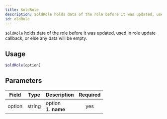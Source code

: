 ```yaml
---
title: $oldRole 
description: $oldRole holds data of the role before it was updated, used in role update callback, or else any data will be empty.
id: oldRole
---
```


`$oldRole` holds data of the role before it was updated, used in role update callback, or else any data will be empty.

## Usage

```php
$oldRole[option]
```

## Parameters 


| Field     | Type    | Description                                        | Required |
|-----------|---------|----------------------------------------------------| :------: |
| option    | string  | option <br /> 1. **name**                            | yes      |
